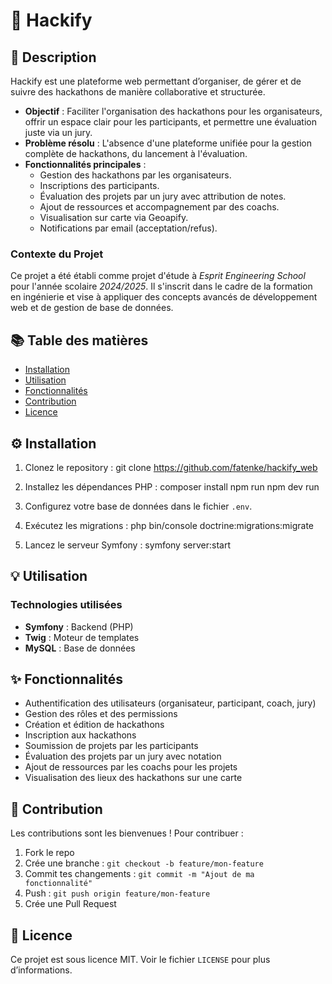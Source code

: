 # 🎯 Hackify

## 📝 Description

Hackify est une plateforme web permettant d’organiser, de gérer et de suivre des hackathons de manière collaborative et structurée.

- **Objectif** : Faciliter l'organisation des hackathons pour les organisateurs, offrir un espace clair pour les participants, et permettre une évaluation juste via un jury.
- **Problème résolu** : L'absence d'une plateforme unifiée pour la gestion complète de hackathons, du lancement à l'évaluation.
- **Fonctionnalités principales** :
  - Gestion des hackathons par les organisateurs.
  - Inscriptions des participants.
  - Évaluation des projets par un jury avec attribution de notes.
  - Ajout de ressources et accompagnement par des coachs.
  - Visualisation sur carte via Geoapify.
  - Notifications par email (acceptation/refus).

### Contexte du Projet
Ce projet a été établi comme projet d'étude à *Esprit Engineering School* pour l'année scolaire *2024/2025*. Il s'inscrit dans le cadre de la formation en ingénierie et vise à appliquer des concepts avancés de développement web et de gestion de base de données.

## 📚 Table des matières

- [Installation](#installation)
- [Utilisation](#utilisation)
- [Fonctionnalités](#fonctionnalités)
- [Contribution](#contribution)
- [Licence](#licence)

## ⚙️ Installation

1. Clonez le repository :
git clone https://github.com/fatenke/hackify_web
2. Installez les dépendances PHP :
composer install
npm run
npm dev run

4. Configurez votre base de données dans le fichier `.env`.

5. Exécutez les migrations :
php bin/console doctrine:migrations:migrate
5. Lancez le serveur Symfony :
symfony server:start

## 💡 Utilisation
### Technologies utilisées
- **Symfony** : Backend (PHP)
- **Twig** : Moteur de templates
- **MySQL** : Base de données

## ✨ Fonctionnalités

- Authentification des utilisateurs (organisateur, participant, coach, jury)
- Gestion des rôles et des permissions
- Création et édition de hackathons
- Inscription aux hackathons
- Soumission de projets par les participants
- Évaluation des projets par un jury avec notation
- Ajout de ressources par les coachs pour les projets
- Visualisation des lieux des hackathons sur une carte

## 🤝 Contribution

Les contributions sont les bienvenues ! Pour contribuer :

1. Fork le repo
2. Crée une branche : `git checkout -b feature/mon-feature`
3. Commit tes changements : `git commit -m "Ajout de ma fonctionnalité"`
4. Push : `git push origin feature/mon-feature`
5. Crée une Pull Request

## 📄 Licence

Ce projet est sous licence MIT. Voir le fichier `LICENSE` pour plus d’informations.
